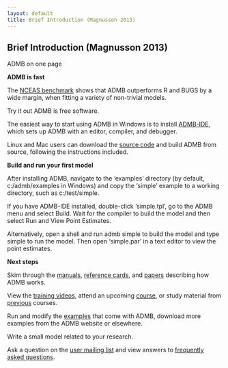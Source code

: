 ```yaml
---
layout: default
title: Brief Introduction (Magnusson 2013)
---
```


Brief Introduction (Magnusson 2013)
-----------------------------------

ADMB on one page

**ADMB is fast**

The [NCEAS benchmark](/developers/benchmarks/optimization/nceas.png) shows that ADMB outperforms R and BUGS by a wide margin, when fitting a variety of non-trivial models.

Try it out
ADMB is free software.

The easiest way to start using ADMB in Windows is to install [ADMB-IDE](http://code.google.com/p/admb-project/downloads/list?&q=admb-ide), which sets up ADMB with an editor, compiler, and debugger.

Linux and Mac users can download the [source code](http://code.google.com/p/admb-project/downloads/list?can=2&q=source) and build ADMB from source, following the instructions included.

**Build and run your first model**

After installing ADMB, navigate to the ‘examples’ directory (by default, c:/admb/examples in Windows) and copy the ‘simple’ example to a working directory, such as c:/test/simple.

If you have ADMB-IDE installed, double-click ‘simple.tpl’, go to the ADMB menu and select Build. Wait for the compiler to build the model and then select Run and View Point Estimates.

Alternatively, open a shell and run admb simple to build the model and type simple to run the model. Then open ‘simple.par’ in a text editor to view the point estimates.

**Next steps**

Skim through the [manuals](/docs/manuals/), [reference cards](/docs/refcards/), and [papers](/docs/papers/) describing how ADMB works.

View the [training videos](ftp://glpd.fw.msu.edu/QFC/ADMB-Videos/Current_ADMB_Video_Release/), attend an upcoming [course](/courses/upcoming/), or study material from [previous](/courses/previous/) courses.

Run and modify the [examples](/examples/) that come with ADMB, download more examples from the ADMB website or elsewhere.

Write a small model related to your research.

Ask a question on the [user mailing list](/users/users-mailing-list) and view answers to [frequently asked questions](/documentation/faq).
